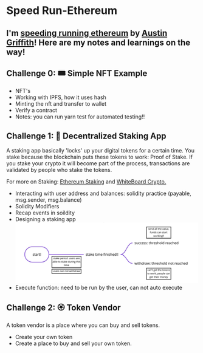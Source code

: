 # Speed Run-Ethereum

I'm [speeding running ethereum](https://speedrunethereum.com/) by [Austin Griffith](https://twitter.com/austingriffith)! Here are my notes and learnings on the way!
----


## Challenge 0: 🎟 Simple NFT Example
- NFT's
- Working with IPFS, how it uses hash 
- Minting the nft and transfer to wallet 
- Verify a contract 
- Notes: you can run yarn test for automated testing!!

## Challenge 1: 🥩 Decentralized Staking App

A staking app basically 'locks' up your digital tokens for a certain time. 
You stake because the blockchain puts these tokens to work: Proof of Stake. If you stake your crypto it will become part of the process, transactions are validated by people who stake the tokens. 

For more on Staking: [Ethereum Staking](https://ethereum.org/en/staking/#stake) and [WhiteBoard Crypto.](https://www.youtube.com/watch?v=vZ2UZdB07fo&ab_channel=WhiteboardCrypto)
 
- Interacting with user address and balances: solidity practice (payable, msg.sender, msg.balance)
- Solidity Modifiers
- Recap events in soildity 
- Designing a staking app
![staking app](./images/staking_app_design.png)
- Execute function: need to be run by the user, can not auto execute 

## Challenge 2: 🏵 Token Vendor

A token vendor is a place where you can buy and sell tokens. 
- Create your own token 
- Create a place to buy and sell your own token.

